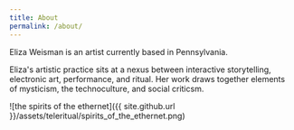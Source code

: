 ```yaml
---
title: About
permalink: /about/
---
```


<p class="lead">Eliza Weisman is an artist currently based in Pennsylvania.</p>

Eliza's artistic practice sits at a nexus between interactive storytelling, electronic art, performance, and ritual. Her work draws together elements of mysticism, the technoculture, and social criticsm.

![the spirits of the ethernet]({{ site.github.url }}/assets/teleritual/spirits_of_the_ethernet.png)
